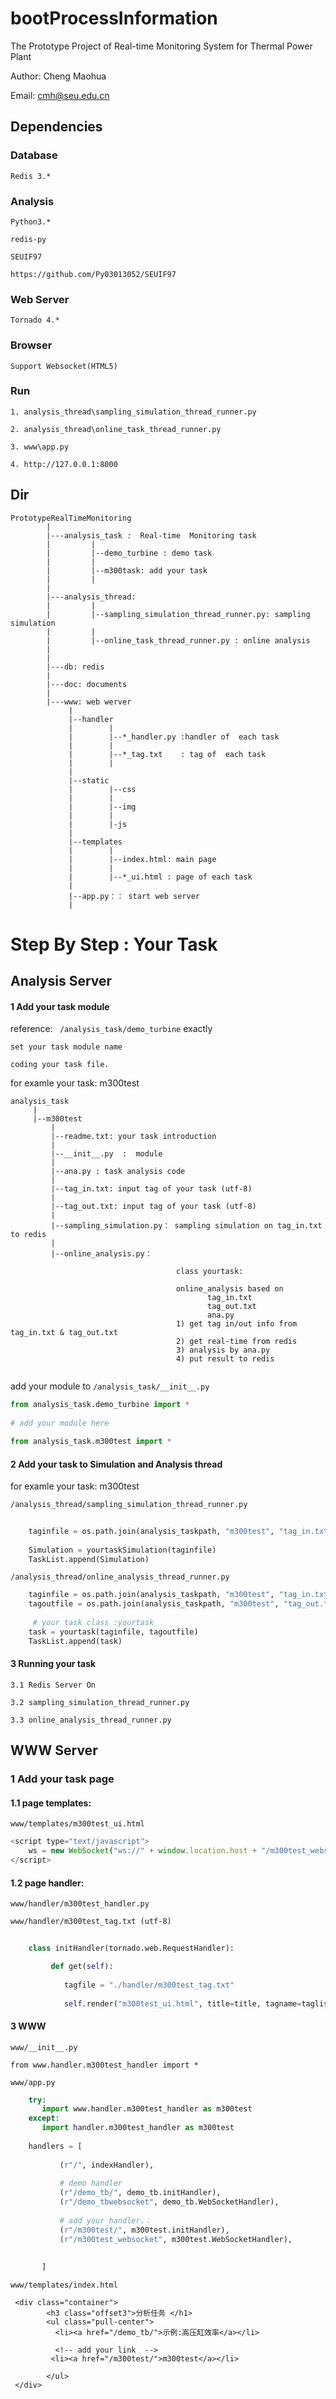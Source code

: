 # bootProcessInformation

The Prototype Project of  Real-time Monitoring System for Thermal Power Plant

Author:   Cheng Maohua

Email:    cmh@seu.edu.cn

## Dependencies

### Database

    Redis 3.*

### Analysis
	
	Python3.*  
	
	redis-py

	SEUIF97 
	
	https://github.com/Py03013052/SEUIF97

### Web Server

	Tornado 4.*

### Browser

	Support Websocket(HTML5)
	
### Run

	1. analysis_thread\sampling_simulation_thread_runner.py
	
	2. analysis_thread\online_task_thread_runner.py
	
	3. www\app.py
	
	4. http://127.0.0.1:8000

## Dir
```
PrototypeRealTimeMonitoring
        |
        |---analysis_task :  Real-time  Monitoring task
        |         |
        |         |--demo_turbine : demo task 
        |         |
        |         |--m300task: add your task
        |         | 
        |
        |---analysis_thread: 
        |         |
        |         |--sampling_simulation_thread_runner.py: sampling simulation
        |         |
        |         |--online_task_thread_runner.py : online analysis
        |
        |
        |---db: redis
        |
        |---doc: documents
        |
        |---www: web werver
             |
             |--handler
             |        |
             |        |--*_handler.py :handler of  each task
             |        | 
             |        |--*_tag.txt    : tag of  each task
             |        |
             |
             |--static
             |        |--css    
             |        |
             |        |--img
             |        |
             |        |-js  
             |
             |--templates
             |        |
             |        |--index.html: main page
             |        |
             |        |--*_ui.html : page of each task
             |
             |--app.py：： start web server
             |
 ```     
 
# Step By Step : Your Task

## Analysis Server

#### 1 Add your task module 

reference: ``` /analysis_task/demo_turbine```  exactly

    set your task module name

    coding your task file.

for examle your task:  m300test

```
analysis_task
     |
     |--m300test
         |
         |--readme.txt: your task introduction
         |
         |--__init__.py  :  module
         |
         |--ana.py : task analysis code
         |
         |--tag_in.txt: input tag of your task (utf-8)
         |
         |--tag_out.txt: input tag of your task (utf-8)
         |
         |--sampling_simulation.py： sampling simulation on tag_in.txt to redis
         |
         |--online_analysis.py：
                                    
                                     class yourtask:
                                    
                                     online_analysis based on 
                                            tag_in.txt
                                            tag_out.txt
                                            ana.py
                                     1) get tag in/out info from  tag_in.txt & tag_out.txt   
                                     2) get real-time from redis
                                     3) analysis by ana.py
                                     4) put result to redis
 
```
 
add your module to  `/analysis_task/__init__.py`
```python
from analysis_task.demo_turbine import *
 
# add your module here

from analysis_task.m300test import *

```

#### 2  Add your task to Simulation and Analysis thread

for examle your task:  m300test

`/analysis_thread/sampling_simulation_thread_runner.py`

```python
     
    taginfile = os.path.join(analysis_taskpath, "m300test", "tag_in.txt")
    
    Simulation = yourtaskSimulation(taginfile)
    TaskList.append(Simulation)
```    


`/analysis_thread/online_analysis_thread_runner.py`

```python
    taginfile = os.path.join(analysis_taskpath, "m300test", "tag_in.txt")
    tagoutfile = os.path.join(analysis_taskpath, "m300test", "tag_out.txt")
  
     # your task class :yourtask
    task = yourtask(taginfile, tagoutfile) 
    TaskList.append(task)
```    

#### 3 Running your task 
    
    3.1 Redis Server On
    
    3.2 sampling_simulation_thread_runner.py
    
    3.3 online_analysis_thread_runner.py

## WWW Server

### 1 Add your task page

####  1.1  page templates: 

 `www/templates/m300test_ui.html `
  
 ```javascript 
 <script type="text/javascript"> 
     ws = new WebSocket("ws://" + window.location.host + "/m300test_websocket");
 </script>
```    
#### 1.2  page handler: 

`www/handler/m300test_handler.py`  
    
`www/handler/m300test_tag.txt (utf-8)`
     
```python    
   
    class initHandler(tornado.web.RequestHandler):

         def get(self):
        
            tagfile = "./handler/m300test_tag.txt"
  
            self.render("m300test_ui.html", title=title, tagname=taglist)
```
    
 
#### 3  WWW 

`www/__init__.py`
    
    from www.handler.m300test_handler import *
  
`www/app.py`
    
 ```python  
     try:
        import www.handler.m300test_handler as m300test
     except:
        import handler.m300test_handler as m300test  
     
     handlers = [
           
            (r"/", indexHandler),
           
            # demo handler
            (r"/demo_tb/", demo_tb.initHandler),
            (r"/demo_tbwebsocket", demo_tb.WebSocketHandler),
            
            # add your handler，： 
            (r"/m300test/", m300test.initHandler),
            (r"/m300test_websocket", m300test.WebSocketHandler),
            
            
        ]
```

`www/templates/index.html`

```
 <div class="container">
        <h3 class="offset3">分析任务 </h1>
        <ul class="pull-center">
	      <li><a href="/demo_tb/">示例:高压缸效率</a></li>
         
          <!-- add your link  --> 
         <li><a href="/m300test/">m300test</a></li>   
    
        </ul>
 </div>
```         
             